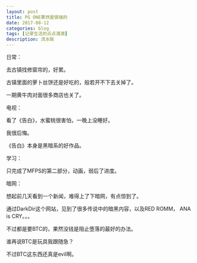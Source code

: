 ```yaml
---
layout: post
title: PG ONE果然是很强的
date: 2017-08-12
categories: blog
tags: [记录生活的点点滴滴]
description: 流水账
---
```


日常：

去古镇找修窗帘的，好累。

古镇里面的萝卜丝饼还是好吃的，般若开不下去关掉了。

一期黄牛肉对面很多商店也关了。

电视：

看了《告白》，水蜜桃很害怕，一晚上没睡好。

我很后悔。

《告白》本身是黑暗系的好作品。

学习：

只完成了MFPS的第二部分，动画，弱后了进度。

暗网：

想起前几天看到一个新闻，难得上了下暗网，有点惊到了。

通过DarkDir这个网站，见到了很多传说中的暗黑内容，以及RED ROMM， ANA is CRY。。。

不过都是要BTC的，果然没钱是阻止堕落的最好的办法。

谁再说BTC是玩具我跟随急？

不过BTC这东西还真是evil啊。






